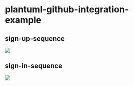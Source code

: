 # plantuml-github-integration-example

## sign-up-sequence

![](./user/sign-up-sequence.png)


## sign-in-sequence

![](./user/sign-in-sequence.png)
